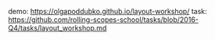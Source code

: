 demo: https://olgapoddubko.github.io/layout-workshop/
task: https://github.com/rolling-scopes-school/tasks/blob/2016-Q4/tasks/layout_workshop.md
